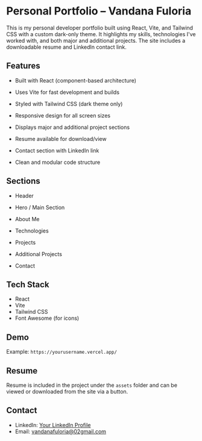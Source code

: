 # Personal Portfolio – Vandana Fuloria

This is my personal developer portfolio built using React, Vite, and Tailwind CSS with a custom dark-only theme. It highlights my skills, technologies I've worked with, and both major and additional projects. The site includes a downloadable resume and LinkedIn contact link.

## Features

- Built with React (component-based architecture)

- Uses Vite for fast development and builds
- Styled with Tailwind CSS (dark theme only)
- Responsive design for all screen sizes
- Displays major and additional project sections
- Resume available for download/view
- Contact section with LinkedIn link
- Clean and modular code structure

## Sections

- Header
- Hero / Main Section

- About Me
- Technologies
- Projects
- Additional Projects
- Contact

## Tech Stack

- React
- Vite
- Tailwind CSS
- Font Awesome (for icons)

## Demo

Example: `https://yourusername.vercel.app/`

## Resume

Resume is included in the project under the `assets` folder and can be viewed or downloaded from the site via a button.

## Contact

- LinkedIn: [Your LinkedIn Profile](https://linkedin.com/in/vandanafuloria)
- Email: vandanafuloria@02gmail.com
